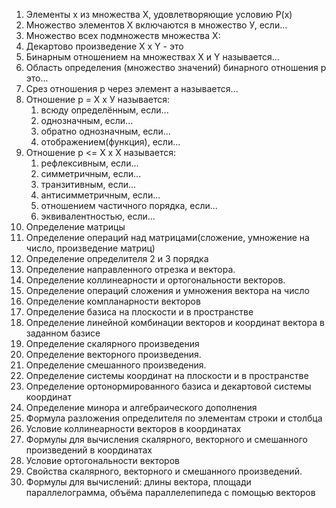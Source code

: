 1) Элементы х из множества Х, удовлетворяющие условию P(x)
2) Множество элементов X включаются в множество У, если...
3) Множество всех подмножеств множества Х:
4) Декартово произведение X x Y - это
5) Бинарным отношением на множествах X и Y называется...
6) Область определения (множество значений) бинарного отношения p это...
7) Срез отношения р через элемент а называется...
8) Отношение р = Х х У называется:
	1. всюду определённым, если...
	2. однозначным, если...
	3. обратно однозначным, если...
	4. отображением(функция), если...
9) Отношение p <= X x X называется:
	1. рефлексивным, если...
	2. симметричным, если...
	3. транзитивным, если...
	4. антисимметричным, если...
	5. отношением частичного порядка, если...
	6. эквивалентностью, если...
10) Определение матрицы
11) Определение операций над матрицами(сложение, умножение на число, произведение матриц)
12) Определение определителя 2 и 3 порядка
13) Определение направленного отрезка и вектора. 
14) Определение коллинеарности и ортогональности векторов.
15) Определение операций сложения и умножения вектора на число
16) Определение компланарности векторов
17) Определение базиса на плоскости и в пространстве
18) Определение линейной комбинации векторов и координат вектора в заданном базисе
19) Определение скалярного произведения
20) Определение векторного произведения.
21) Определение смешанного произведения.
22) Определение системы координат на плоскости и в пространстве
23) Определение ортонормированного базиса и декартовой системы координат
24) Определение минора и алгебраического дополнения
25) Формула разложения определителя по элементам строки и столбца
26) Условие коллинеарности векторов в координатах
27) Формулы для вычисления скалярного, векторного и смешанного произведений в координатах
28) Условие ортогональности векторов
29) Свойства скалярного, векторного и смешанного произведений. 
30) Формулы для вычислений: длины вектора, площади параллелограмма, объёма параллелепипеда с помощью векторов